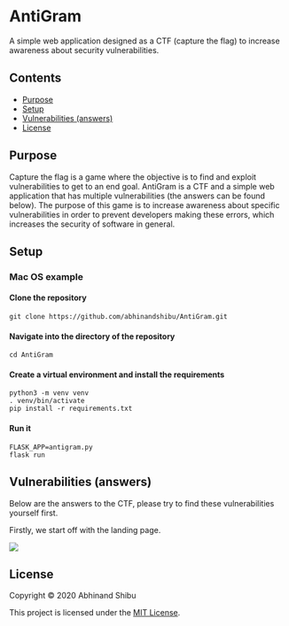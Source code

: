 # AntiGram
A simple web application designed as a CTF (capture the flag) to increase awareness about security vulnerabilities.

## Contents
* [Purpose](#purpose)
* [Setup](#setup)
* [Vulnerabilities (answers)](#vulerabilities-(answers))
* [License](#license)

## Purpose

Capture the flag is a game where the objective is to find and exploit vulnerabilities to get to an end goal. AntiGram is a CTF and a simple web application that has multiple vulnerabilities (the answers can be found below). The purpose of this game is to increase awareness about specific vulnerabilities in order to prevent developers making these errors, which increases the security of software in general.

## Setup

### Mac OS example
#### Clone the repository
```
git clone https://github.com/abhinandshibu/AntiGram.git
```

#### Navigate into the directory of the repository
```
cd AntiGram
```

#### Create a virtual environment and install the requirements
```
python3 -m venv venv
. venv/bin/activate
pip install -r requirements.txt
```

#### Run it
```
FLASK_APP=antigram.py
flask run
```

## Vulnerabilities (answers)

Below are the answers to the CTF, please try to find these vulnerabilities yourself first.

Firstly, we start off with the landing page.

<img src="photos/landing.png">

## License

Copyright © 2020 Abhinand Shibu

This project is licensed under the [MIT License](/LICENSE).

